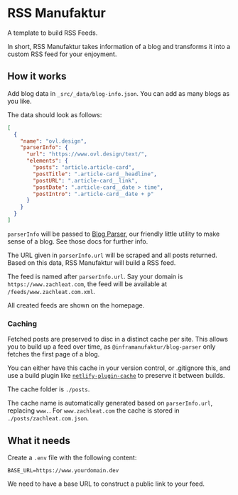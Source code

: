 # RSS Manufaktur

A template to build RSS Feeds.

In short, RSS Manufaktur takes information of a blog and transforms it into a custom RSS feed for your enjoyment.

## How it works

Add blog data in `_src/_data/blog-info.json`. You can add as many blogs as you like.

The data should look as follows:

```json
[
  {
    "name": "ovl.design",
    "parserInfo": {
      "url": "https://www.ovl.design/text/",
      "elements": {
        "posts": "article.article-card",
        "postTitle": ".article-card__headline",
        "postURL": ".article-card__link",
        "postDate": ".article-card__date > time",
        "postIntro": ".article-card__date + p"
      }
    }
  }
]
```

`parserInfo` will be passed to [Blog Parser](https://github.com/inframanufaktur/blog-parser), our friendly little utility to make sense of a blog. See those docs for further info.

The URL given in `parserInfo.url` will be scraped and all posts returned. Based on this data, RSS Manufaktur will build a RSS feed.

The feed is named after `parserInfo.url`. Say your domain is `https://www.zachleat.com`, the feed will be available at `/feeds/www.zachleat.com.xml`.

All created feeds are shown on the homepage.

### Caching

Fetched posts are preserved to disc in a distinct cache per site. This allows you to build up a feed over time, as `@inframanufaktur/blog-parser` only fetches the first page of a blog.

You can either have this cache in your version control, or .gitignore this, and use a build plugin like [`netlify-plugin-cache`](https://www.npmjs.com/package/netlify-plugin-cache) to preserve it between builds.

The cache folder is `./posts`.

The cache name is automatically generated based on `parserInfo.url`, replacing `www.`. For `www.zachleat.com` the cache is stored in `./posts/zachleat.com.json`.

## What it needs

Create a `.env` file with the following content:

```
BASE_URL=https://www.yourdomain.dev
```

We need to have a base URL to construct a public link to your feed.
